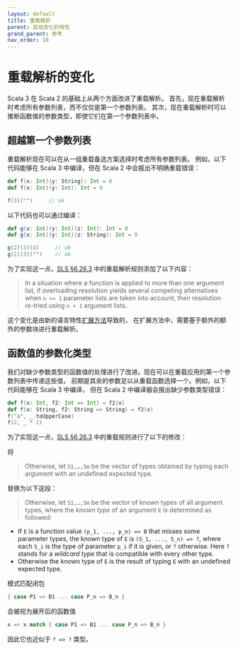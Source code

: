 ```yaml
---
layout: default
title: 重载解析
parent: 其他变化的特性
grand_parent: 参考
nav_order: 10
---
```


# 重载解析的变化

Scala 3 在 Scala 2 的基础上从两个方面改进了重载解析。
首先，现在重载解析时考虑所有参数列表，而不仅仅是第一个参数列表。
其次，现在重载解析时可以推断函数值的参数类型，即使它们在第一个参数列表中。

## 超越第一个参数列表

重载解析现在可以在从一组重载备选方案选择时考虑所有参数列表。
例如，以下代码能够在 Scala 3 中编译，但在 Scala 2 中会报出不明确重载错误：

```scala
def f(x: Int)(y: String): Int = 0
def f(x: Int)(y: Int): Int = 0

f(3)("")     // ok
```

以下代码也可以通过编译：

```scala
def g(x: Int)(y: Int)(z: Int): Int = 0
def g(x: Int)(y: Int)(z: String): Int = 0

g(2)(3)(4)     // ok
g(2)(3)("")    // ok
```

为了实现这一点，[SLS §6.26.3](https://www.scala-lang.org/files/archive/spec/2.13/06-expressions.html#overloading-resolution) 
中的重载解析规则添加了以下内容：

> In a situation where a function is applied to more than one argument list, if overloading
resolution yields several competing alternatives when `n >= 1` parameter lists are taken
into account, then resolution re-tried using `n + 1` argument lists.

这个变化是由新的语言特性[扩展方法](../contextual/extension-methods.md)导致的，
在扩展方法中，需要基于额外的额外的参数块进行重载解析。

## 函数值的参数化类型

我们对缺少参数类型的函数值的处理进行了改进。现在可以在重载应用的第一个参数列表中传递这些值，
前期是其余的参数足以从重载函数选择一个。例如，以下代码能够在 Scala 3 中编译，
但在 Scala 2 中编译器会报出缺少参数类型错误：

```scala
def f(x: Int, f2: Int => Int) = f2(x)
def f(x: String, f2: String => String) = f2(x)
f("a", _.toUpperCase)
f(2, _ * 2)
```

为了实现这一点，[SLS §6.26.3](https://www.scala-lang.org/files/archive/spec/2.13/06-expressions.html#overloading-resolution) 
中的重载规则进行了以下的修改：

将

> Otherwise, let `S1,…,Sm` be the vector of types obtained by typing each argument with an undefined expected type.

替换为以下这段：

> Otherwise, let `S1,…,Sm` be the vector of known types of all argument types, where the _known type_ of an argument `E`
is determined as followed:

 - If `E` is a function value `(p_1, ..., p_n) => B` that misses some parameter types, the known type
   of `E` is `(S_1, ..., S_n) => ?`, where each `S_i` is the type of parameter `p_i` if it is given, or `?`
   otherwise. Here `?` stands for a _wildcard type_ that is compatible with every other type.
 - Otherwise the known type of `E` is the result of typing `E` with an undefined expected type.

模式匹配闭包

```scala
{ case P1 => B1 ... case P_n => B_n }
````

会被视为展开后的函数值

```scala
x => x match { case P1 => B1 ... case P_n => B_n }
```

因此它也近似于 `? => ?` 类型。
